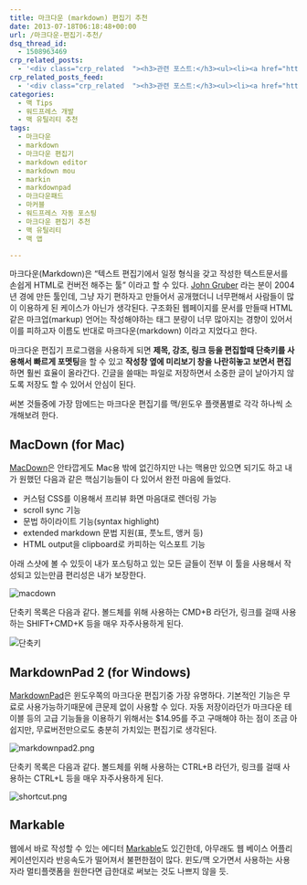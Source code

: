 ```yaml
---
title: 마크다운 (markdown) 편집기 추천
date: 2013-07-18T06:18:48+00:00
url: /마크다운-편집기-추천/
dsq_thread_id:
  - 1508963469
crp_related_posts:
  - '<div class="crp_related  "><h3>관련 포스트:</h3><ul><li><a href="https://www.letmecompile.com/intellij-shortcut-keys-mac/"     class="post-854"><span class="crp_title">개발자라면 알아야 할 IntelliJ 필수 단축키 20선 for Mac</span></a></li><li><a href="https://www.letmecompile.com/mac-app-recommendation-for-developer/"     class="post-836"><span class="crp_title">개발자를 위한 필수 맥 앱(Mac App) 10선</span></a></li><li><a href="https://www.letmecompile.com/xcode-%eb%8b%a8%ec%b6%95%ed%82%a4-%eb%aa%a8%ec%9d%8c/"     class="post-860"><span class="crp_title">자주쓰는 Xcode 단축키 모음</span></a></li><li><a href="https://www.letmecompile.com/mysql-innodb-lock-deadlock/"     class="post-763"><span class="crp_title">MySQL InnoDB lock & deadlock 이해하기</span></a></li><li><a href="https://www.letmecompile.com/redis-cluster-sentinel-overview/"     class="post-770"><span class="crp_title">레디스 클러스터, 센티넬 구성 및 동작 방식</span></a></li></ul><div class="crp_clear"></div></div>'
crp_related_posts_feed:
  - '<div class="crp_related  "><h3>관련 포스트:</h3><ul><li><a href="https://www.letmecompile.com/intellij-shortcut-keys-mac/"     class="post-854"><span class="crp_title">개발자라면 알아야 할 IntelliJ 필수 단축키 20선 for Mac</span></a></li><li><a href="https://www.letmecompile.com/mac-app-recommendation-for-developer/"     class="post-836"><span class="crp_title">개발자를 위한 필수 맥 앱(Mac App) 10선</span></a></li><li><a href="https://www.letmecompile.com/xcode-%eb%8b%a8%ec%b6%95%ed%82%a4-%eb%aa%a8%ec%9d%8c/"     class="post-860"><span class="crp_title">자주쓰는 Xcode 단축키 모음</span></a></li><li><a href="https://www.letmecompile.com/mysql-innodb-lock-deadlock/"     class="post-763"><span class="crp_title">MySQL InnoDB lock & deadlock 이해하기</span></a></li><li><a href="https://www.letmecompile.com/redis-cluster-sentinel-overview/"     class="post-770"><span class="crp_title">레디스 클러스터, 센티넬 구성 및 동작 방식</span></a></li></ul><div class="crp_clear"></div></div>'
categories:
  - 맥 Tips
  - 워드프레스 개발
  - 맥 유틸리티 추천
tags:
  - 마크다운
  - markdown
  - 마크다운 편집기
  - markdown editor
  - markdown mou
  - markin
  - markdownpad
  - 마크다운패드
  - 마커블
  - 워드프레스 자동 포스팅
  - 마크다운 편집기 추천
  - 맥 유틸리티
  - 맥 앱

---
```

마크다운(Markdown)은 &#8220;텍스트 편집기에서 일정 형식을 갖고 작성한 텍스트문서를 손쉽게 HTML로 컨버전 해주는 툴&#8221; 이라고 할 수 있다. [John Gruber][1] 라는 분이 2004년 경에 만든 툴인데, 그냥 자기 편하자고 만들어서 공개했더니 너무편해서 사람들이 많이 이용하게 된 케이스가 아닌가 생각된다. 구조화된 웹페이지를 문서를 만들때 HTML같은 마크업(markup) 언어는 작성해야하는 태그 분량이 너무 많아지는 경향이 있어서 이를 피하고자 이름도 반대로 마크다운(markdown) 이라고 지었다고 한다.

마크다운 편집기 프로그램을 사용하게 되면 **제목, 강조, 링크 등을 편집할때 단축키를 사용해서 빠르게 포멧팅**을 할 수 있고 **작성창 옆에 미리보기 창을 나란히놓고 보면서 편집**하면 훨씬 효율이 올라간다. 긴글을 쓸때는 파일로 저장하면서 소중한 글이 날아가지 않도록 저장도 할 수 있어서 안심이 된다.

써본 것들중에 가장 맘에드는 마크다운 편집기를 맥/윈도우 플랫폼별로 각각 하나씩 소개해보려 한다.

## MacDown (for Mac)

[MacDown][2]은 안타깝게도 Mac용 밖에 없긴하지만 나는 맥용만 있으면 되기도 하고 내가 원했던 다음과 같은 핵심기능들이 다 있어서 완전 마음에 들었다.

  * 커스텀 CSS를 이용해서 프리뷰 화면 마음대로 렌더링 가능
  * scroll sync 기능
  * 문법 하이라이트 기능(syntax highlight)
  * extended markdown 문법 지원(표, 풋노트, 앵커 등)
  * HTML output을 clipboard로 카피하는 익스포트 기능

아래 스샷에 볼 수 있듯이 내가 포스팅하고 있는 모든 글들이 전부 이 툴을 사용해서 작성되고 있는만큼 편리성은 내가 보장한다.

![macdown][3] 

단축키 목록은 다음과 같다. 볼드체를 위해 사용하는 CMD+B 라던가, 링크를 걸때 사용하는 SHIFT+CMD+K 등을 매우 자주사용하게 된다.

![단축키][4] 

## MarkdownPad 2 (for Windows)

[MarkdownPad][5]은 윈도우쪽의 마크다운 편집기중 가장 유명하다. 기본적인 기능은 무료로 사용가능하기때문에 큰문제 없이 사용할 수 있다. 자동 저장이라던가 마크다운 테이블 등의 고급 기능들을 이용하기 위해서는 $14.95를 주고 구매해야 하는 점이 조금 아쉽지만, 무료버전만으로도 충분히 가치있는 편집기로 생각된다.

![markdownpad2.png][6] 

단축키 목록은 다음과 같다. 볼드체를 위해 사용하는 CTRL+B 라던가, 링크를 걸때 사용하는 CTRL+L 등을 매우 자주사용하게 된다.

![shortcut.png][7] 

## Markable

웹에서 바로 작성할 수 있는 에디터 [Markable][8]도 있긴한데, 아무래도 웹 베이스 어플리케이션인지라 반응속도가 떨어져서 불편한점이 많다. 윈도/맥 오가면서 사용하는 사용자라 멀티플랫폼을 원한다면 급한대로 써보는 것도 나쁘지 않을 듯.

 [1]: http://daringfireball.net/projects/markdown
 [2]: https://macdown.uranusjr.com/
 [3]: https://steemitimages.com/DQmRKYu96PXJavbAUKKY34mYDda1jWFCwLZcXGwgydTLP5t/macdown.png
 [4]: https://steemitimages.com/DQma5DzEzaVJXQQ1sjJkF6Jnxh39zX9iczB4vc2zoHzdww8/Screen%20Shot%202018-02-25%20at%202.34.53%20AM.png
 [5]: http://markdownpad.com
 [6]: https://steemitimages.com/DQmfPXzYCx5yB7LiC5v4NVa21rp5AkTZu7vjXHqtyKtNxXC/markdownpad2.png
 [7]: https://steemitimages.com/DQmUJThReQbr5BjBMEWmdwzKAfwFsod7HjBnwGEFZmZpuQC/shortcut.png
 [8]: http://markable.in/ "Markable"
